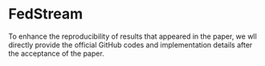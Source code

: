 # FedStream
To enhance the reproducibility of results that appeared in the paper,
we wll directly provide the official GitHub codes and implementation details after the acceptance of the paper.
